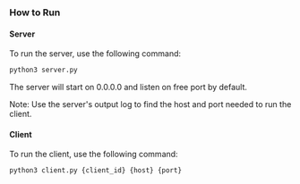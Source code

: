 <h3>How to Run</h3>

<h4>Server</h4>
To run the server, use the following command:

```bash
python3 server.py
```

The server will start on 0.0.0.0 and listen on free port by default.

Note: Use the server's output log to find the host and port needed to run the client.

<h4>Client</h4>
To run the client, use the following command:

```bash
python3 client.py {client_id} {host} {port}
```
